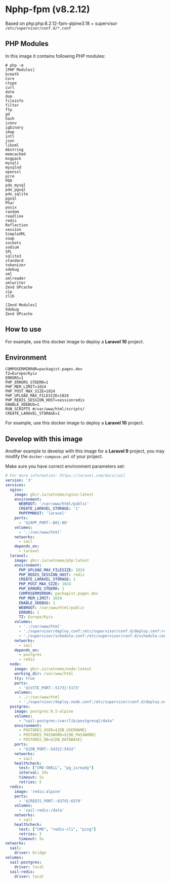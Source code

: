 # Nphp-fpm (v8.2.12)

Based on php:php:8.2.12-fpm-alpine3.18 + supervisor ```/etc/supervisor/conf.d/*.conf```

## PHP Modules

In this image it contains following PHP modules:

```
# php -m
[PHP Modules]
bcmath
Core
ctype
curl
date
dom
fileinfo
filter
ftp
gd
hash
iconv
igbinary
imap
intl
json
libxml
mbstring
memcached
msgpack
mysqli
mysqlnd
openssl
pcre
PDO
pdo_mysql
pdo_pgsql
pdo_sqlite
pgsql
Phar
posix
random
readline
redis
Reflection
session
SimpleXML
soap
sockets
sodium
SPL
sqlite3
standard
tokenizer
xdebug
xml
xmlreader
xmlwriter
Zend OPcache
zip
zlib

[Zend Modules]
Xdebug
Zend OPcache
```

## How to use

For example, use this docker image to deploy a **Laravel 10** project.

## Environment
```dotenv
COMPOSERMIRROR=packagist.pages.dev
TZ=Europe/Kyiv
ERRORS=1
PHP_ERRORS_STDERR=1
PHP_MEM_LIMIT=1024
PHP_POST_MAX_SIZE=1024
PHP_UPLOAD_MAX_FILESIZE=1024
PHP_REDIS_SESSION_HOST=sessionredis
ENABLE_XDEBUG=1
RUN_SCRIPTS #/var/www/html/scripts/
CREATE_LARAVEL_STORAGE=1
```

For example, use this docker image to deploy a **Laravel 10** project.

## Develop with this image

Another example to develop with this image for a **Laravel 9** project, you may modify the `docker-compose.yml` of your project.

Make sure you have correct environment parameters set:

```yaml
# For more information: https://laravel.com/docs/sail
version: '3'
services:
  nginx:
    image: ghcr.io/setnemo/nginx:latest
    environment:
      WEBROOT: '/var/www/html/public'
      CREATE_LARAVEL_STORAGE: '1'
      PHPFPMHOST: 'laravel'
    ports:
      - '${APP_PORT:-80}:80'
    volumes:
      - '.:/var/www/html'
    networks:
      - sail
    depends_on:
      - laravel
  laravel:
    image: ghcr.io/setnemo/php:latest
    environment:
      PHP_UPLOAD_MAX_FILESIZE: 1024
      PHP_REDIS_SESSION_HOST: redis
      CREATE_LARAVEL_STORAGE: 1
      PHP_POST_MAX_SIZE: 1024
      PHP_ERRORS_STDERR: 1
      COMPOSERMIRROR: packagist.pages.dev
      PHP_MEM_LIMIT: 1024
      ENABLE_XDEBUG: 1
      WEBROOT: /var/www/html/public
      ERRORS: 1
      TZ: Europe/Kyiv
    volumes:
      - '.:/var/www/html'
      - './supervisor/deploy.conf:/etc/supervisor/conf.d/deploy.conf:ro'
      - './supervisor/schedule.conf:/etc/supervisor/conf.d/schedule.conf:ro'
    networks:
      - sail
    depends_on:
      - postgres
      - redis
  node:
    image: ghcr.io/setnemo/node:latest
    working_dir: /var/www/html
    tty: true
    ports:
      - '${VITE_PORT:-5173}:5173'
    volumes:
      - ./:/var/www/html
      - './supervisor/deploy.node.conf:/etc/supervisor/conf.d/deploy.node.conf:ro'
  postgres:
    image: postgres:9.5-alpine
    volumes:
      - "sail-postgres:/var/lib/postgresql/data"
    environment:
      - POSTGRES_USER=${DB_USERNAME}
      - POSTGRES_PASSWORD=${DB_PASSWORD}
      - POSTGRES_DB=${DB_DATABASE}
    ports:
      - "${DB_PORT:-5432}:5432"
    networks:
      - sail
    healthcheck:
      test: ["CMD-SHELL", "pg_isready"]
      interval: 10s
      timeout: 5s
      retries: 5
  redis:
    image: 'redis:alpine'
    ports:
      - '${REDIS_PORT:-6379}:6379'
    volumes:
      - 'sail-redis:/data'
    networks:
      - sail
    healthcheck:
      test: ["CMD", "redis-cli", "ping"]
      retries: 3
      timeout: 5s
networks:
  sail:
    driver: bridge
volumes:
  sail-postgres:
    driver: local
  sail-redis:
    driver: local
```
